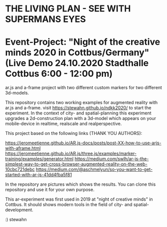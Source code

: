 # THE LIVING PLAN - SEE WITH SUPERMANS EYES

# Event-Project: "Night of the creative minds 2020 in Cottbus/Germany" (Live Demo 24.10.2020 Stadthalle Cottbus 6:00 - 12:00 pm) 

ar.js and a-frame project with two different custom markers for two different 3d-models.

This repository contains two working examples for augmented reality with ar.js and a-frame. visit https://stewahn.github.io/ndkk2020/ to start the experiment. In the context of city- and spatial-planning this experiment upgrades a 2d-construction plan with a 3d-model which appears on your mobile-device in realtime, realscale and realperspective.

This project based on the following links (THANK YOU AUTHORS):

https://jeromeetienne.github.io/AR.js-docs/posts/post-XX-how-to-use-arjs-with-aframe.html
https://jeromeetienne.github.io/AR.js/three.js/examples/marker-training/examples/generator.html
https://medium.com/swlh/ar-js-the-simplest-way-to-get-cross-browser-augmented-reality-on-the-web-10cbc721debc
https://medium.com/@aschmelyun/so-you-want-to-get-started-with-ar-js-41dd4fba5f81

In the repository are pictures which shows the results. You can clone this repository and use it for your own purpose. 

This ar-experiment was first used in 2019 at "night of creative minds" in Cottbus. It should shows modern tools in the field of city- and spatial- development.  

:) stewahn
